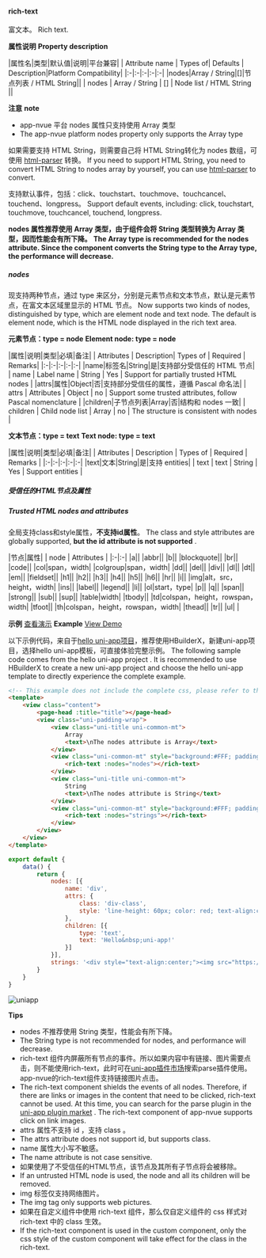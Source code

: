 #### rich-text
富文本。
Rich text.

**属性说明**
**Property description**

|属性名|类型|默认值|说明|平台兼容|
| Attribute name | Types of| Defaults | Description|Platform Compatibility|
|:-|:-|:-|:-|:-|
|nodes|Array / String|[]|节点列表 / HTML String||
| nodes          | Array / String | []       | Node list / HTML String ||


**注意**
**note**

- app-nvue 平台 nodes 属性只支持使用 Array 类型
- The app-nvue platform nodes property only supports the Array type


如果需要支持 HTML String，则需要自己将 HTML String转化为 nodes 数组，可使用 [html-parser](https://github.com/dcloudio/hello-uniapp/blob/master/common/html-parser.js) 转换。
If you need to support HTML String, you need to convert HTML String to nodes array by yourself, you can use [html-parser](https://github.com/dcloudio/hello-uniapp/blob/master/common/html-parser.js) to convert.

支持默认事件，包括：click、touchstart、touchmove、touchcancel、touchend、longpress。
Support default events, including: click, touchstart, touchmove, touchcancel, touchend, longpress.

**nodes 属性推荐使用 Array 类型，由于组件会将 String 类型转换为 Array 类型，因而性能会有所下降。**
**The Array type is recommended for the nodes attribute. Since the component converts the String type to the Array type, the performance will decrease.**

##### nodes

现支持两种节点，通过 type 来区分，分别是元素节点和文本节点，默认是元素节点，在富文本区域里显示的 HTML 节点。
Now supports two kinds of nodes, distinguished by type, which are element node and text node. The default is element node, which is the HTML node displayed in the rich text area.

**元素节点：type = node**
**Element node: type = node**

|属性|说明|类型|必填|备注|
| Attributes | Description| Types of | Required | Remarks|
|:-|:-|:-|:-|:-|
|name|标签名|String|是|支持部分受信任的 HTML 节点|
| name       | Label name      | String   | Yes      | Support for partially trusted HTML nodes                    |
|attrs|属性|Object|否|支持部分受信任的属性，遵循 Pascal 命名法|
| attrs      | Attributes      | Object   | no       | Support some trusted attributes, follow Pascal nomenclature |
|children|子节点列表|Array|否|结构和 nodes 一致|
| children   | Child node list | Array    | no       | The structure is consistent with nodes                      |

**文本节点：type = text**
**Text node: type = text**

|属性|说明|类型|必填|备注|
| Attributes | Description | Types of | Required | Remarks          |
|:-|:-|:-|:-|:-|
|text|文本|String|是|支持 entities|
| text       | text        | String   | Yes      | Support entities |
 
##### 受信任的HTML节点及属性
##### Trusted HTML nodes and attributes

全局支持class和style属性，**不支持id属性**。
The class and style attributes are globally supported, **but the id attribute is not supported** .

|节点|属性|
| node       | Attributes                      |
|:-|:-|
|a||
|abbr||
|b||
|blockquote||
|br||
|code||
|col|span，width|
|colgroup|span，width|
|dd||
|del||
|div||
|dl||
|dt||
|em||
|fieldset||
|h1||
|h2||
|h3||
|h4||
|h5||
|h6||
|hr||
|i||
|img|alt，src，height，width|
|ins||
|label||
|legend||
|li||
|ol|start，type|
|p||
|q||
|span||
|strong||
|sub||
|sup||
|table|width|
|tbody||
|td|colspan，height，rowspan，width|
|tfoot||
|th|colspan，height，rowspan，width|
|thead||
|tr||
|ul|&nbsp;|

**示例** [查看演示](https://hellouniapp.dcloud.net.cn/pages/component/rich-text/rich-text)
**Example** [View Demo](https://hellouniapp.dcloud.net.cn/pages/component/rich-text/rich-text)

以下示例代码，来自于[hello uni-app项目](https://github.com/dcloudio/hello-uniapp)，推荐使用HBuilderX，新建uni-app项目，选择hello uni-app模板，可直接体验完整示例。
The following sample code comes from the hello uni-app project . It is recommended to use HBuilderX to create a new uni-app project and choose the hello uni-app template to directly experience the complete example.
```html
<!-- This example does not include the complete css, please refer to the above to obtain the external css, check it in the hello uni-app project -->
<template>
	<view class="content">
		<page-head :title="title"></page-head>
		<view class="uni-padding-wrap">
			<view class="uni-title uni-common-mt">
				Array
				<text>\nThe nodes attribute is Array</text>
			</view>
			<view class="uni-common-mt" style="background:#FFF; padding:20rpx;">
				<rich-text :nodes="nodes"></rich-text>
			</view>
			<view class="uni-title uni-common-mt">
				String
				<text>\nThe nodes attribute is String</text>
			</view>
			<view class="uni-common-mt" style="background:#FFF; padding:20rpx;">
				<rich-text :nodes="strings"></rich-text>
			</view>
		</view>
	</view>
</template>
```
```javascript
export default {
    data() {
        return {
            nodes: [{
                name: 'div',
                attrs: {
                    class: 'div-class',
                    style: 'line-height: 60px; color: red; text-align:center;'
                },
                children: [{
                    type: 'text',
                    text: 'Hello&nbsp;uni-app!'
                }]
            }],
            strings: '<div style="text-align:center;"><img src="https://bjetxgzv.cdn.bspapp.com/VKCEYUGU-uni-app-doc/d8590190-4f28-11eb-b680-7980c8a877b8.png"/></div>'
        }
    }
}
```

![uniapp](https://bjetxgzv.cdn.bspapp.com/VKCEYUGU-uni-app-doc/ef5ba530-4f2f-11eb-bdc1-8bd33eb6adaa.png)

**Tips**

- nodes 不推荐使用 String 类型，性能会有所下降。
- The String type is not recommended for nodes, and performance will decrease.
- rich-text 组件内屏蔽所有节点的事件。所以如果内容中有链接、图片需要点击，则不能使用rich-text，此时可在[uni-app插件市场](https://ext.dcloud.net.cn/search?q=parse)搜索parse插件使用。app-nvue的rich-text组件支持链接图片点击。
- The rich-text component shields the events of all nodes. Therefore, if there are links or images in the content that need to be clicked, rich-text cannot be used. At this time, you can search for the parse plugin in the [uni-app plugin market](https://ext.dcloud.net.cn/search?q=parse) . The rich-text component of app-nvue supports click on link images.
- attrs 属性不支持 id ，支持 class 。
- The attrs attribute does not support id, but supports class.
- name 属性大小写不敏感。
- The name attribute is not case sensitive.
- 如果使用了不受信任的HTML节点，该节点及其所有子节点将会被移除。
- If an untrusted HTML node is used, the node and all its children will be removed.
- img 标签仅支持网络图片。
- The img tag only supports web pictures.
- 如果在自定义组件中使用 rich-text 组件，那么仅自定义组件的 css 样式对 rich-text 中的 class 生效。
- If the rich-text component is used in the custom component, only the css style of the custom component will take effect for the class in the rich-text.
